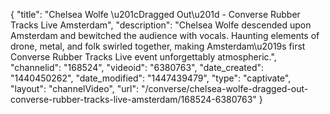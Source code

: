 {
    "title": "Chelsea Wolfe \u201cDragged Out\u201d - Converse Rubber Tracks Live Amsterdam",
    "description": "Chelsea Wolfe descended upon Amsterdam and bewitched the audience with vocals. Haunting elements of drone, metal, and folk swirled together, making Amsterdam\u2019s first Converse Rubber Tracks Live event unforgettably atmospheric.",
    "channelid": "168524",
    "videoid": "6380763",
    "date_created": "1440450262",
    "date_modified": "1447439479",
    "type": "captivate",
    "layout": "channelVideo",
    "url": "\/converse\/chelsea-wolfe-dragged-out-converse-rubber-tracks-live-amsterdam\/168524-6380763"
}